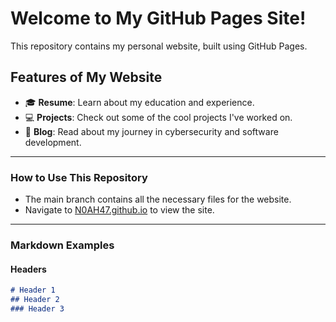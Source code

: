 # Welcome to My GitHub Pages Site!

This repository contains my personal website, built using GitHub Pages.

## Features of My Website
- 🎓 **Resume**: Learn about my education and experience.
- 💻 **Projects**: Check out some of the cool projects I've worked on.
- 🌱 **Blog**: Read about my journey in cybersecurity and software development.

---

### How to Use This Repository
- The main branch contains all the necessary files for the website.
- Navigate to [N0AH47.github.io](https://N0AH47.github.io) to view the site.

---

### Markdown Examples
#### Headers
```markdown
# Header 1
## Header 2
### Header 3

